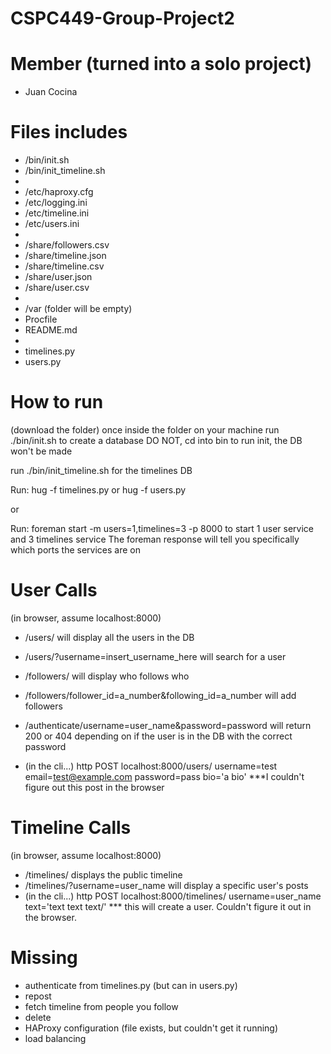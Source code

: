 # CSPC449-Group-Project2

# Member (turned into a solo project)
- Juan Cocina

# Files includes
- /bin/init.sh
- /bin/init_timeline.sh
- 
- /etc/haproxy.cfg
- /etc/logging.ini
- /etc/timeline.ini
- /etc/users.ini
- 
- /share/followers.csv
- /share/timeline.json
- /share/timeline.csv
- /share/user.json
- /share/user.csv
- 
- /var (folder will be empty)
- Procfile
- README.md
- 
- timelines.py
- users.py

# How to run
(download the folder)
once inside the folder on your machine run ./bin/init.sh to create a database
DO NOT, cd into bin to run init, the DB won't be made

run ./bin/init_timeline.sh for the timelines DB

Run: hug -f timelines.py or hug -f users.py

or

Run: foreman start -m users=1,timelines=3 -p 8000
to start 1 user service and 3 timelines service
The foreman response will tell you specifically which ports the services are on

# User Calls
(in browser, assume localhost:8000)
- /users/ will display all the users in the DB
- /users/?username=insert_username_here will search for a user
- /followers/ will display who follows who
- /followers/follower_id=a_number&following_id=a_number will add followers
- /authenticate/username=user_name&password=password will return 200 or 404 depending on if the user is in the DB with
the correct password

- (in the cli...) http POST localhost:8000/users/ username=test email=test@example.com password=pass bio='a bio' 
***I couldn't figure out this post in the browser


# Timeline Calls
(in browser, assume localhost:8000)
- /timelines/ displays the public timeline
- /timelines/?username=user_name will display a specific user's posts
- (in the cli...) http POST localhost:8000/timelines/ username=user_name text='text text text/' *** this will create a user. Couldn't figure it out in the browser.


# Missing 
- authenticate from timelines.py (but can in users.py)
- repost
- fetch timeline from people you follow
- delete
- HAProxy configuration (file exists, but couldn't get it running)
- load balancing


